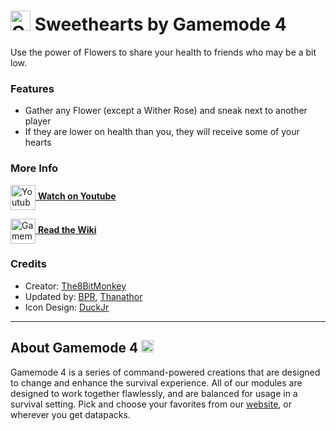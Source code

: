 # <img src="https://raw.githubusercontent.com/Gamemode4Dev/GM4_Datapacks/master/base/images/gm4_logo.png" alt="GM4 Logo" width="32" /> Sweethearts by Gamemode 4<!--$pmc:delete-->

Use the power of Flowers to share your health to friends who may be a bit low. <!--$pmc:headerSize-->

### Features
- Gather any Flower (except a Wither Rose) and sneak next to another player
- If they are lower on health than you, they will receive some of your hearts

### More Info
[<img src="https://raw.githubusercontent.com/Gamemode4Dev/GM4_Datapacks/master/base/images/youtube_logo.png" alt="Youtube Logo" width="40" align="center"/> **Watch on Youtube**](https://www.youtube.com/watch?v=mcopNZzY2dA)

[<img src="https://raw.githubusercontent.com/Gamemode4Dev/GM4_Datapacks/master/base/images/gm4_wiki_logo.png" alt="Gamemode 4 Wiki Logo" width="40" align="center"/> **Read the Wiki**](https://wiki.gm4.co/wiki/Sweethearts)

### Credits
- Creator: [The8BitMonkey](https://youtube.com/the8bitmonkey)
- Updated by: [BPR](https://bsky.app/profile/bpr02.com), [Thanathor](https://bsky.app/profile/thanathor.bsky.social)
- Icon Design: [DuckJr](https://twitter.com/DuckJr94)

---
## About Gamemode 4 <img src="https://raw.githubusercontent.com/Gamemode4Dev/GM4_Datapacks/master/base/images/gm4_logo.png" alt="Gamemode 4 Logo" width="20"/>
Gamemode 4 is a series of command-powered creations that are designed to change and enhance the survival experience. All of our modules are designed to work together flawlessly, and are balanced for usage in a survival setting. Pick and choose your favorites from our [website](https://gm4.co), or wherever you get datapacks.